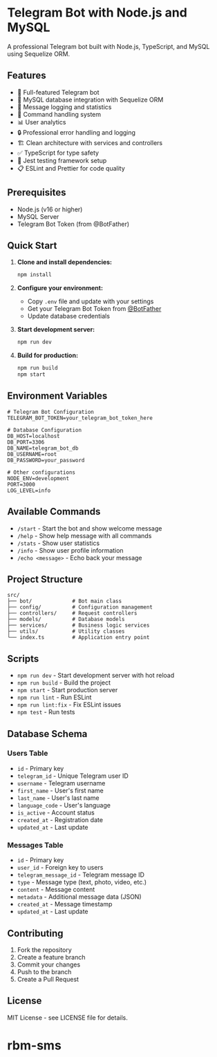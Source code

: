 # Telegram Bot with Node.js and MySQL

A professional Telegram bot built with Node.js, TypeScript, and MySQL using Sequelize ORM.

## Features

- 🤖 Full-featured Telegram bot
- 💾 MySQL database integration with Sequelize ORM
- 📝 Message logging and statistics
- 🎯 Command handling system
- 📊 User analytics
- 🔒 Professional error handling and logging
- 🏗️ Clean architecture with services and controllers
- ✅ TypeScript for type safety
- 🧪 Jest testing framework setup
- 📋 ESLint and Prettier for code quality

## Prerequisites

- Node.js (v16 or higher)
- MySQL Server
- Telegram Bot Token (from @BotFather)

## Quick Start

1. **Clone and install dependencies:**
   ```bash
   npm install
   ```

2. **Configure your environment:**
   - Copy `.env` file and update with your settings
   - Get your Telegram Bot Token from [@BotFather](https://t.me/botfather)
   - Update database credentials

3. **Start development server:**
   ```bash
   npm run dev
   ```

4. **Build for production:**
   ```bash
   npm run build
   npm start
   ```

## Environment Variables

```env
# Telegram Bot Configuration
TELEGRAM_BOT_TOKEN=your_telegram_bot_token_here

# Database Configuration
DB_HOST=localhost
DB_PORT=3306
DB_NAME=telegram_bot_db
DB_USERNAME=root
DB_PASSWORD=your_password

# Other configurations
NODE_ENV=development
PORT=3000
LOG_LEVEL=info
```

## Available Commands

- `/start` - Start the bot and show welcome message
- `/help` - Show help message with all commands
- `/stats` - Show user statistics
- `/info` - Show user profile information
- `/echo <message>` - Echo back your message

## Project Structure

```
src/
├── bot/             # Bot main class
├── config/          # Configuration management
├── controllers/     # Request controllers
├── models/          # Database models
├── services/        # Business logic services
├── utils/           # Utility classes
└── index.ts         # Application entry point
```

## Scripts

- `npm run dev` - Start development server with hot reload
- `npm run build` - Build the project
- `npm start` - Start production server
- `npm run lint` - Run ESLint
- `npm run lint:fix` - Fix ESLint issues
- `npm test` - Run tests

## Database Schema

### Users Table
- `id` - Primary key
- `telegram_id` - Unique Telegram user ID
- `username` - Telegram username
- `first_name` - User's first name
- `last_name` - User's last name
- `language_code` - User's language
- `is_active` - Account status
- `created_at` - Registration date
- `updated_at` - Last update

### Messages Table
- `id` - Primary key
- `user_id` - Foreign key to users
- `telegram_message_id` - Telegram message ID
- `type` - Message type (text, photo, video, etc.)
- `content` - Message content
- `metadata` - Additional message data (JSON)
- `created_at` - Message timestamp
- `updated_at` - Last update

## Contributing

1. Fork the repository
2. Create a feature branch
3. Commit your changes
4. Push to the branch
5. Create a Pull Request

## License

MIT License - see LICENSE file for details.
# rbm-sms
